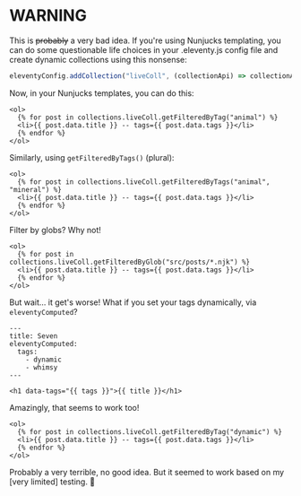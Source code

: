 # WARNING

This is ~~probably~~ a very bad idea.
If you're using Nunjucks templating, you can do some questionable life choices in your .eleventy.js config file and create dynamic collections using this nonsense:

```js
eleventyConfig.addCollection("liveColl", (collectionApi) => collectionApi);
```

Now, in your Nunjucks templates, you can do this:

```njk
<ol>
  {% for post in collections.liveColl.getFilteredByTag("animal") %}
  <li>{{ post.data.title }} -- tags={{ post.data.tags }}</li>
  {% endfor %}
</ol>
```

Similarly, using `getFilteredByTags()` (plural):
```njk
<ol>
  {% for post in collections.liveColl.getFilteredByTags("animal", "mineral") %}
  <li>{{ post.data.title }} -- tags={{ post.data.tags }}</li>
  {% endfor %}
</ol>
```

Filter by globs? Why not!
```njk
<ol>
  {% for post in collections.liveColl.getFilteredByGlob("src/posts/*.njk") %}
  <li>{{ post.data.title }} -- tags={{ post.data.tags }}</li>
  {% endfor %}
</ol>
```

But wait&hellip; it get's worse! What if you set your tags dynamically, via `eleventyComputed`?

```njk
---
title: Seven
eleventyComputed:
  tags:
    - dynamic
    - whimsy
---

<h1 data-tags="{{ tags }}">{{ title }}</h1>
```

Amazingly, that seems to work too!
```njk
<ol>
  {% for post in collections.liveColl.getFilteredByTag("dynamic") %}
  <li>{{ post.data.title }} -- tags={{ post.data.tags }}</li>
  {% endfor %}
</ol>
```

Probably a very terrible, no good idea. But it seemed to work based on my [very limited] testing. :shrug:
